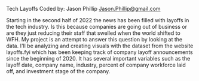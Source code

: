 
Tech Layoffs 
Coded by: Jason Phillip <Jason.Phillip@gmail.com>

Starting in the second half of 2022 the news has been filled with layoffs in the tech industry.  Is this because companies are going out of business or are they just reducing their staff that swelled when the world shifted to WFH. My project is an attempt to answer this question by looking at the data. I'll be analyzing and creating visuals with the dataset from the website layoffs.fyi which has been keeping track of company layoff announcements since the beginning of 2020.  It has several important variables such as the layoff date, company name, industry, percent of company workforce laid off, and investment stage of the company.  
